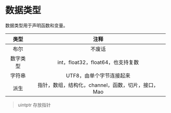 # 数据类型

数据类型用于声明函数和变量。

类型|注释
:--:|:--:
布尔|不废话
数字类型|int，float32，float64，也支持复数
字符串|UTF8，由单个字节连接起来
派生|指针，数组，结构化，channel，函数，切片，接口，Mao

> uintptr 存放指针
